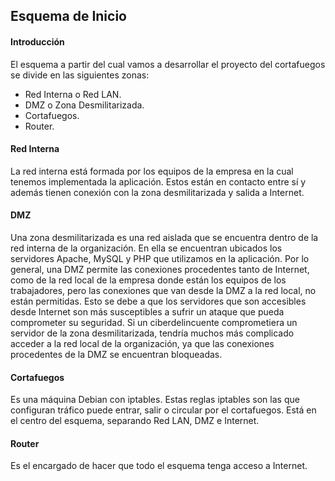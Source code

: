## Esquema de Inicio

#### Introducción
El esquema a partir del cual vamos a desarrollar el proyecto del cortafuegos se divide en las siguientes zonas:

- Red Interna o Red LAN.
- DMZ o Zona Desmilitarizada.
- Cortafuegos.
- Router.

#### Red Interna
La red interna está formada por los equipos de la empresa en la cual tenemos implementada la aplicación. Estos están en contacto entre sí y además tienen conexión con la zona desmilitarizada y salida a Internet.

#### DMZ
Una zona desmilitarizada es una red aislada que se encuentra dentro de la red interna de la organización. En ella se encuentran ubicados los servidores Apache, MySQL y PHP que utilizamos en la aplicación. Por lo general, una DMZ permite las conexiones procedentes tanto de Internet, como de la red local de la empresa donde están los equipos de los trabajadores, pero las conexiones que van desde la DMZ a la red local, no están permitidas. Esto se debe a que los servidores que son accesibles desde Internet son más susceptibles a sufrir un ataque que pueda comprometer su seguridad. Si un ciberdelincuente comprometiera un servidor de la zona desmilitarizada, tendría muchos más complicado acceder a la red local de la organización, ya que las conexiones procedentes de la DMZ se encuentran bloqueadas.

#### Cortafuegos
Es una máquina Debian con iptables. Estas reglas iptables son las que configuran tráfico puede entrar, salir o circular por el cortafuegos. Está en el centro del esquema, separando Red LAN, DMZ e Internet.

#### Router
Es el encargado de hacer que todo el esquema tenga acceso a Internet.